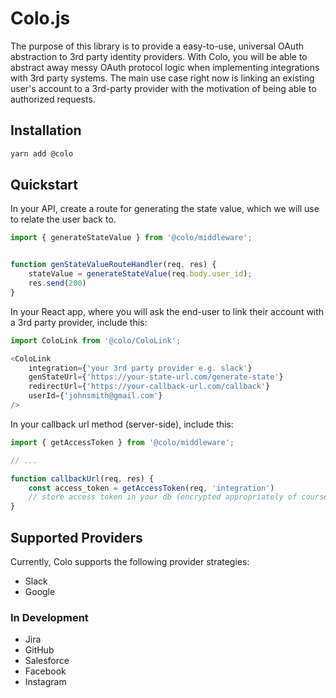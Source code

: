 # Colo.js

The purpose of this library is to provide a easy-to-use, universal OAuth abstraction to 3rd 
party identity providers. With Colo, you will be able to abstract away messy OAuth protocol 
logic when implementing integrations with 3rd party systems. The main use case right now is linking an existing user's account to a 3rd-party provider with the motivation of being able to
authorized requests.

## Installation

```bash
yarn add @colo
```

## Quickstart

In your API, create a route for generating the state value, which we will use
to relate the user back to.
```javascript
import { generateStateValue } from '@colo/middleware';


function genStateValueRouteHandler(req, res) {
    stateValue = generateStateValue(req.body.user_id);
    res.send(200)
}
```

In your React app, where you will ask the end-user to link their account with a 3rd party provider, include this:

```javascript
import ColoLink from '@colo/ColoLink';

<ColoLink
    integration={'your 3rd party provider e.g. slack'}
    genStateUrl={'https://your-state-url.com/generate-state'}
    redirectUrl={'https://your-callback-url.com/callback'}
    userId={'johnsmith@gmail.com'}
/>
```

In your callback url method (server-side), include this:

```javascript
import { getAccessToken } from '@colo/middleware';

// ...

function callbackUrl(req, res) {
    const access_token = getAccessToken(req, 'integration')
    // store access token in your db (encrypted appropriately of course, please)
}
```

## Supported Providers

Currently, Colo supports the following provider strategies:

- Slack
- Google

### In Development

- Jira
- GitHub
- Salesforce
- Facebook
- Instagram
